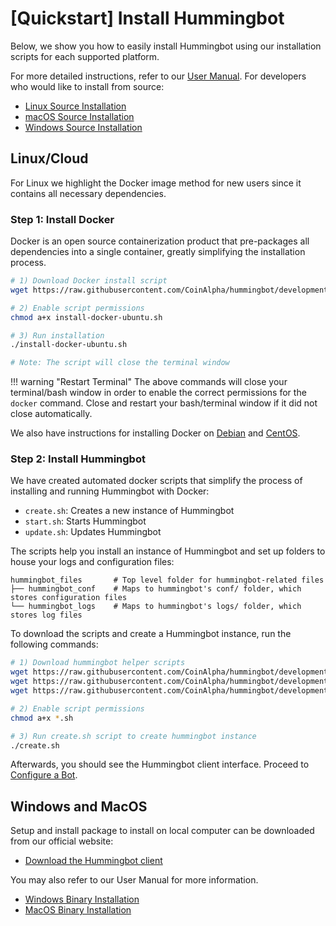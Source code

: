 # [Quickstart] Install Hummingbot

Below, we show you how to easily install Hummingbot using our installation scripts for each supported platform.

For more detailed instructions, refer to our [User Manual](/installation/index). For developers who would like to install from source:

- [Linux Source Installation](/installation/from-source.linux)
- [macOS Source Installation](installation/from-source/macOS)
- [Windows Source Installation](installation/from-source/windows)

## Linux/Cloud

For Linux we highlight the Docker image method for new users since it contains all necessary dependencies.

### Step 1: Install Docker

Docker is an open source containerization product that pre-packages all dependencies into a single container, greatly simplifying the installation process.

```bash
# 1) Download Docker install script
wget https://raw.githubusercontent.com/CoinAlpha/hummingbot/development/installation/install-docker/install-docker-ubuntu.sh

# 2) Enable script permissions
chmod a+x install-docker-ubuntu.sh

# 3) Run installation
./install-docker-ubuntu.sh

# Note: The script will close the terminal window
```

!!! warning "Restart Terminal"
    The above commands will close your terminal/bash window in order to enable the correct permissions for the `docker` command. Close and restart your bash/terminal window if it did not close automatically.

We also have instructions for installing Docker on [Debian](/installation/via-docker/linux/#debian) and [CentOS](/installation/via-docker/linux/#centos).


### Step 2: Install Hummingbot

We have created automated docker scripts that simplify the process of installing and running Hummingbot with Docker:

* `create.sh`: Creates a new instance of Hummingbot
* `start.sh`: Starts Hummingbot
* `update.sh`: Updates Hummingbot

The scripts help you install an instance of Hummingbot and set up folders to house your logs and configuration files:
```
hummingbot_files       # Top level folder for hummingbot-related files
├── hummingbot_conf    # Maps to hummingbot's conf/ folder, which stores configuration files
└── hummingbot_logs    # Maps to hummingbot's logs/ folder, which stores log files
```

To download the scripts and create a Hummingbot instance, run the following commands:

```bash
# 1) Download hummingbot helper scripts
wget https://raw.githubusercontent.com/CoinAlpha/hummingbot/development/installation/docker-commands/create.sh
wget https://raw.githubusercontent.com/CoinAlpha/hummingbot/development/installation/docker-commands/start.sh
wget https://raw.githubusercontent.com/CoinAlpha/hummingbot/development/installation/docker-commands/update.sh

# 2) Enable script permissions
chmod a+x *.sh

# 3) Run create.sh script to create hummingbot instance
./create.sh
```

Afterwards, you should see the Hummingbot client interface. Proceed to [Configure a Bot](/quickstart/3-configure-bot).


## Windows and MacOS

Setup and install package to install on local computer can be downloaded from our official website:

- [Download the Hummingbot client](https://hummingbot.io/download/)

You may also refer to our User Manual for more information.

- [Windows Binary Installation](/installation/from-binary/windows)
- [MacOS Binary Installation](installation/from-binary/macos)